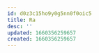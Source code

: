 ```yaml
---
id: d0z3c15ho9y0g5nn0f0oic5
title: Ra
desc: ''
updated: 1660356259657
created: 1660356259657
---
```


